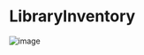 # LibraryInventory
![image](https://user-images.githubusercontent.com/71516184/144333683-4c223fdc-949f-4c9e-ac6c-95b61e92467f.png)
